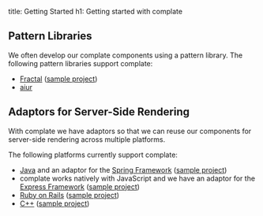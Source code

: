 title: Getting Started
h1: Getting started with complate

Pattern Libraries
-----------------

We often develop our complate components using a pattern library.
The following pattern libraries support complate:

* [Fractal](https://github.com/complate/complate-fractal) ([sample project](https://github.com/complate/complate-sample-fractal))
* [aiur](https://github.com/moonglum/aiur)

Adaptors for Server-Side Rendering
----------------------------------

With complate we have adaptors so that we can reuse our components for server-side rendering across multiple platforms.

The following platforms currently support complate:

* [Java](https://github.com/complate/complate-java) and an adaptor for the [Spring Framework](https://github.com/complate/complate-spring) ([sample project](https://github.com/complate/complate-sample-spring-boot))
* complate works natively with JavaScript and we have an adaptor for the [Express Framework](https://github.com/complate/complate-sample-express) ([sample project](https://github.com/complate/complate-sample-express))
* [Ruby on Rails](https://github.com/complate/complate-ruby) ([sample project](https://github.com/complate/complate-sample-rails))
* [C++](https://github.com/tmehnert/complate-cpp) ([sample project](https://github.com/tmehnert/complate-sample-cpp))
